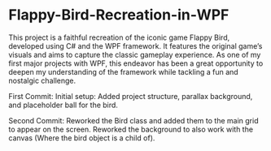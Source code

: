 # Flappy-Bird-Recreation-in-WPF
This project is a faithful recreation of the iconic game Flappy Bird, developed using C# and the WPF framework. It features the original game’s visuals and aims to capture the classic gameplay experience. As one of my first major projects with WPF, this endeavor has been a great opportunity to deepen my understanding of the framework while tackling a fun and nostalgic challenge.

First Commit:
Initial setup: Added project structure, parallax background, and placeholder ball for the bird.

Second Commit:
Reworked the Bird class and added them to the main grid to appear on the screen. Reworked the background to also work with the canvas (Where the bird object is a child of).
